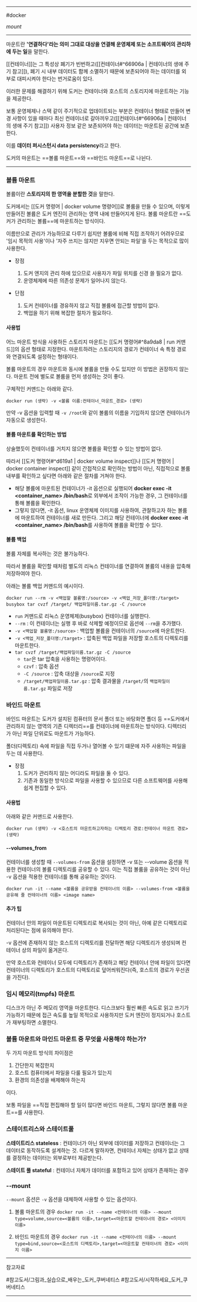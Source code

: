 
---

#docker

*mount*

---

마운트란 **'연결하다'라는 의미 그대로 대상을 연결해 운영체제 또는 소프트웨어의 관리하에 두는 일**을 말한다.

[[컨테이너]]는 그 특성상 폐기가 빈번하고([[컨테이너#^66906a | 컨테이너의 생애 주기 참고]]), 폐기 시 내부 데이터도 함께 소멸하기 때문에 보존되어야 하는 데이터를 외부로 대피시켜야 한다는 번거로움이 있다.

이러한 문제를 해결하기 위해 도커는 컨테이너와 호스트의 스토리지에 마운트하는 기능을 제공한다.

보통 운영체제나 스택 같이 주기적으로 업데이트되는 부분은 컨테이너 형태로 만들어 변경 사항이 있을 때마다 최신 컨테이너로 갈아끼우고([[컨테이너#^66906a | 컨테이너의 생애 주기 참고]]) 사용자 정보 같은 보존되어야 하는 데이터는 마운트된 공간에 보존한다.

이를 **데이터 퍼시스턴시 data persistency**라고 한다.

도커의 마운트는 ==볼륨 마운트==와 ==바인드 마운트==로 나뉜다.

---

### 볼륨 마운트

볼륨이란 **스토리지의 한 영역을 분할한 것**을 말한다.

도커에서는 [[도커 명령어 | docker volume 명령어]]로 볼륨을 만들 수 있으며, 이렇게 만들어진 볼륨은 도커 엔진이 관리하는 영역 내에 만들어지게 된다. 볼륨 마운트란 ==도커가 관리하는 볼륨==에 마운트하는 방식이다.

이름만으로 관리가 가능하므로 다루기 쉽지만 볼륨에 비해 직접 조작하기 어려우므로 '임시 목적의 사용'이나 '자주 쓰지는 않지만 지우면 안되는 파일'을 두는 목적으로 많이 사용한다.

+ 장점
	1. 도커 엔지의 관리 하에 있으므로 사용자가 파일 위치를 신경 쓸 필요가 없다.
	2. 운영체제에 따른 의존성 문제가 일어나지 않는다.

+ 단점
	1. 도커 컨테이너를 경유하지 않고 직접 볼륨에 접근할 방법이 없다.
	2. 백업을 하기 위해 복잡한 절차가 필요하다.

#### 사용법

어느 마운트 방식을 사용하든 스토리지 마운트는 [[도커 명령어#^8a9da8 | run 커맨드]]의 옵션 형태로 지정한다. 마운트하려는 스토리지의 경로가 컨테이너 속 특정 경로와 연결되도록 설정하는 형태이다.

볼륨 마운트의 경우 마운트와 동시에 볼륨을 만들 수도 있지만 이 방법은 권장하지 않는다. 마운트 전에 별도로 볼륨을 먼저 생성하는 것이 좋다.

구체적인 커맨드는 아래와 같다.

`docker run (생략) -v <볼륨 이름:컨테이너_마운트_경로> (생략)`

만약 -v 옵션을 입력할 때 `-v /root`와 같이 볼륨의 이름을 기입하지 않으면 컨테이너가 자동으로 생성한다.

#### 볼륨 마운트를 확인하는 방법

상술했듯이 컨테이너를 거치지 않으면 볼륨을 확인할 수 있는 방법이 없다.

따라서 [[도커 명령어#^d619a1 | docker volume inspect]]나 [[도커 명령어 | docker container inspect]] 같이 간접적으로 확인하는 방법이 아닌, 직접적으로 볼륨 내부를 확인하고 싶다면 아래와 같은 절차를 거쳐야 한다.

- 해당 볼륨에 마운트된 컨테이너가 -it 옵션으로 실행되어 **docker exec -it <container_name> /bin/bash**로 외부에서 조작이 가능한 경우, 그 컨테이너를 통해 볼륨을 확인한다.
- 그렇지 않다면, -it 옵션, linux 운영체제 이미지를 사용하여, 관찰하고자 하는 볼륨에 마운트하여 컨테이너를 새로 만든다. 그리고 해당 컨테이너에 **docker exec -it <container_name> /bin/bash**를 사용하여 볼륨을 확인할 수 있다.

#### 볼륨 백업

볼륨 자체를 복사하는 것은 불가능하다.

따라서 볼륨을 확인할 때처럼 별도의 리눅스 컨테이너를 연결하여 볼륨의 내용을 압축해 저장하여야 한다.

아래는 볼륨 백업 커맨드의 예시이다.

`docker run --rm -v <백업할 볼륨명:/source> -v <백업_저장_폴더명:/target> busybox tar cvzf /target/ 백업파일이름.tar.gz -C /source`

- `run` 커맨드로 리눅스 운영체제(busybox) 컨테이너를 실행한다.
- `--rm` : 이 컨테이너는 실행 후 바로 삭제할 예정이므로 옵션에 `--rm`을 추가했다.
- `-v <백업할 볼륨명:/source>` : 백업할 볼륨을 컨테이너의 `/source`에 마운트한다.
- `-v <백업_저장_폴더명:/target>` : 압축된 백업 파일을 저장할 호스트의 디렉토리를 마운트한다.
- `tar cvzf /target/백업파일이름.tar.gz -C /source`
	- `tar`은 tar 압축을 사용하는 명령어이다.
	- `czvf` : 압축 옵션
	- `-C /source` : 압축 대상을 `/source`로 지정
	- `/target/백업파일이름.tar.gz` : 압축 결과물을 `/target/`의 `백업파일이름.tar.gz` 파일로 저장

### 바인드 마운트

바인드 마운트는 도커가 설치된 컴퓨터의 문서 폴더 또는 바탕화면 폴더 등 ==도커에서 관리하지 않는 영역의 기존 디렉터리==를 컨테이너에 마운트하는 방식이다. 디렉터리가 아닌 파일 단위로도 마운트가 가능하다.

폴더(디렉토리) 속에 파일을 직접 두거나 열어볼 수 있기 떄문에 자주 사용하는 파일을 두는 데 사용한다.

+ 장점
	1. 도커가 관리하지 않는 어디라도 파일을 둘 수 있다.
	2. 기존과 동일한 방식으로 파일을 사용할 수 있으므로 다른 소프트웨어를 사용해 쉽게 편집할 수 있다.

#### 사용법

아래와 같은 커맨드로 사용한다.

`docker run (생략) -v <호스트의 마운트하고자하는 디렉토리 경로:컨테이너 마운트 경로> (생략)`

#### --volumes_from

컨테이너를 생성할 때 `--volumes-from` 옵션을 설정하면 -v 또는 --volume 옵션을 적용한 컨테이너의 볼륨 디렉토리를 공유할 수 있다. 이는 직접 볼륨을 공유하는 것이 아닌 -v 옵션을 적용한 컨테이너를 통해 공유하는 것이다.

`docker run -it --name <볼륨을 공유받을 컨테이너의 이름> --volumes-from <볼륨을 공유해 줄 컨테이너의 이름> <image name>`

#### 추가 팁

컨테이너 안의 파일이 마운트된 디렉토리로 복사되는 것이 아닌, 아예 같은 디렉토리로 처리된다는 점에 유의해야 한다.

-v 옵션에 존재하지 않는 호스트의 디렉토리를 전달하면 해당 디렉토리가 생성되며 컨테이너 상의 파일이 옮겨온다.

만약 호스트와 컨테이너 모두에 디렉토리가 존재하고 해당 컨테이너 안에 파일이 있다면 컨테이너의 디렉토리가 호스트의 디렉토리로 덮어씌워진다(즉, 호스트의 경로가 우선권을 가진다).

### 임시 메모리(tmpfs) 마운트

디스크가 아닌 주 메모리 영역을 마운트한다. 디스크보다 훨씬 빠른 속도로 읽고 쓰기가 가능하기 때문에 접근 속도를 높일 목적으로 사용하지만 도커 엔진이 정지되거나 호스트가 재부팅하면 소멸한다.

### 볼륨 마운트와 마인드 마운트 중 무엇을 사용해야 하는가?

두 가지 마운트 방식의 차이점은

1. 간단한지 복잡한지
2. 호스트 컴퓨터에서 파일을 다룰 필요가 있는지
3. 환경의 의존성을 배제해야 하는지

이다.

보통 파일을 ==직접 편집해야 할 일이 많다면 바인드 마운트, 그렇지 않다면 볼륨 마운트==를 사용한다.

### 스테이트리스와 스테이트풀

**스테이트리스 stateless** : 컨테이너가 아닌 외부에 데이터를 저장하고 컨테이너는 그 데이터로 동작하도록 설계하는 것. 다르게 말하자면, 컨테이너 자체는 상태가 없고 상태를 결정하는 데이터는 외부로부터 제공받는다.

**스테이트 풀 stateful** : 컨테이너 자체가 데이터를 포함하고 있어 상태가 존재하는 경우

### --mount

`--mount` 옵션은 `-v` 옵션을 대체하여 사용할 수 있는 옵션이다.

1. 볼륨 마운트의 경우
`docker run -it --name <컨테이너의 이름> --mount type=volume,source=<볼륨의 이름>,target=<마운트할 컨테이너의 경로> <이미지 이름>`

2. 바인드 마운트의 경우
`docker run -it --name <컨테이너의 이름> --mount type=bind,source=<호스트의 디렉토리>,target=<마운트할 컨테이너의 경로> <이미지 이름>`

---

참고자료

#참고도서/그림과_실습으로_배우는_도커_쿠버네티스
#참고도서/시작하세요_도커_쿠버네티스 

---